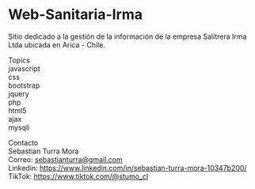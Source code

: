 # Web-Sanitaria-Irma
Sitio dedicado a la gestión de la información de la empresa Salitrera Irma Ltda ubicada en Arica - Chile.

Topics <br>
javascript <br> 
css <br>
bootstrap <br> 
jquery <br> 
php <br> 
html5 <br> 
ajax <br> 
mysqli <br>

Contacto <br>
Sebastian Turra Mora <br>
Correo: sebastianturra@gmail.com <br>
Linkedin: https://www.linkedin.com/in/sebastian-turra-mora-10347b200/ <br>
TikTok: https://www.tiktok.com/@stumo_cl <br>
